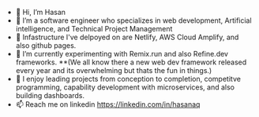 - 👋 Hi, I’m Hasan
- 👀 I’m a software engineer who specializes in web development, Artificial intelligence, and Technical Project Management
- 👀 Infastructure I've delpoyed on are Netlify, AWS Cloud Amplify, and also github pages.
- 🌱 I’m currently experimenting with Remix.run and also Refine.dev frameworks. **(We all know there a new web dev framework released every year and its overwhelming but thats the fun in things.)
- 💞️ I enjoy leading projects from conception to completion, competitve programming, capability development with microservices, and also building dashboards.
- 📫 Reach me on linkedin https://linkedin.com/in/hasanaq

<!---
hasanq1/hasanq1 is a ✨ special ✨ repository because its `README.md` (this file) appears on your GitHub profile.
You can click the Preview link to take a look at your changes.
--->
